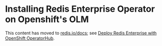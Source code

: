 # Installing Redis Enterprise Operator on Openshift's OLM

This content has moved to [redis.io/docs](https://redis.io/docs/latest/); see [Deploy Redis Enterprise with OpenShift OperatorHub](https://redis.io/docs/latest/operate/kubernetes/deployment/openshift/openshift-operatorhub/).